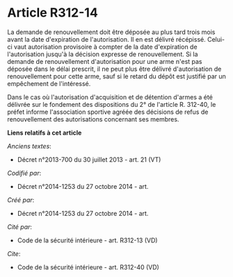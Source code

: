 # Article R312-14

La demande de renouvellement doit être déposée au plus tard trois mois avant la date d'expiration de l'autorisation. Il en
est délivré récépissé. Celui-ci vaut autorisation provisoire à compter de la date d'expiration de l'autorisation jusqu'à la
décision expresse de renouvellement. Si la demande de renouvellement d'autorisation pour une arme n'est pas déposée dans le
délai prescrit, il ne peut plus être délivré d'autorisation de renouvellement pour cette arme, sauf si le retard du dépôt est
justifié par un empêchement de l'intéressé. 

Dans le cas où l'autorisation d'acquisition et de détention d'armes a été délivrée sur le fondement des dispositions du 2° de
l'article R. 312-40, le préfet informe l'association sportive agréée des décisions de refus de renouvellement des
autorisations concernant ses membres.

**Liens relatifs à cet article**

_Anciens textes_:

  - Décret n°2013-700 du 30 juillet 2013 - art. 21 (VT)

_Codifié par_:

  - Décret n°2014-1253 du 27 octobre 2014 - art.

_Créé par_:

  - Décret n°2014-1253 du 27 octobre 2014 - art.

_Cité par_:

  - Code de la sécurité intérieure - art. R312-13 (VD)

_Cite_:

  - Code de la sécurité intérieure - art. R312-40 (VD)
